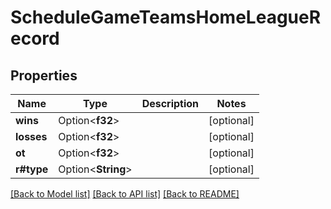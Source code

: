 # ScheduleGameTeamsHomeLeagueRecord

## Properties

Name | Type | Description | Notes
------------ | ------------- | ------------- | -------------
**wins** | Option<**f32**> |  | [optional]
**losses** | Option<**f32**> |  | [optional]
**ot** | Option<**f32**> |  | [optional]
**r#type** | Option<**String**> |  | [optional]

[[Back to Model list]](../README.md#documentation-for-models) [[Back to API list]](../README.md#documentation-for-api-endpoints) [[Back to README]](../README.md)


